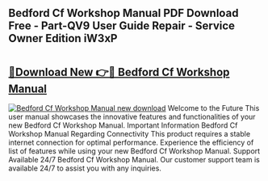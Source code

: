 ## Bedford Cf Workshop Manual PDF Download Free - Part-QV9 User Guide Repair - Service Owner Edition iW3xP

# <h2><a href="http://bc98696.oget.top/?id=Bedford+Cf+Workshop+Manual">🔗Download New 👉🔴 Bedford Cf Workshop Manual</a></h2>

[![Bedford Cf Workshop Manual new download](https://i.imgur.com/5g1atiW.png)](http://bc98696.oget.top/?id=Bedford+Cf+Workshop+Manual)
Welcome to the Future This user manual showcases the innovative features and functionalities of your new Bedford Cf Workshop Manual. Important Information Bedford Cf Workshop Manual Regarding Connectivity This product requires a stable internet connection for optimal performance. Experience the efficiency of list of features while using your new Bedford Cf Workshop Manual. Support Available 24/7 Bedford Cf Workshop Manual. Our customer support team is available 24/7 to assist you with any inquiries.
